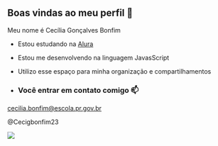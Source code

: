 ## Boas vindas ao meu perfil 💙

Meu nome é Cecília Gonçalves Bonfim

- Estou estudando na [Alura](https://www.alura.com.br)
- Estou me desenvolvendo na linguagem JavasScript
- Utilizo esse espaço para minha organização e compartilhamentos

- ### Você entrar em contato comigo 📫

cecilia.bonfim@escola.pr.gov.br

@Cecigbonfim23


![](https://media.tenor.com/opEBWw0uddoAAAAM/umm.gif)

